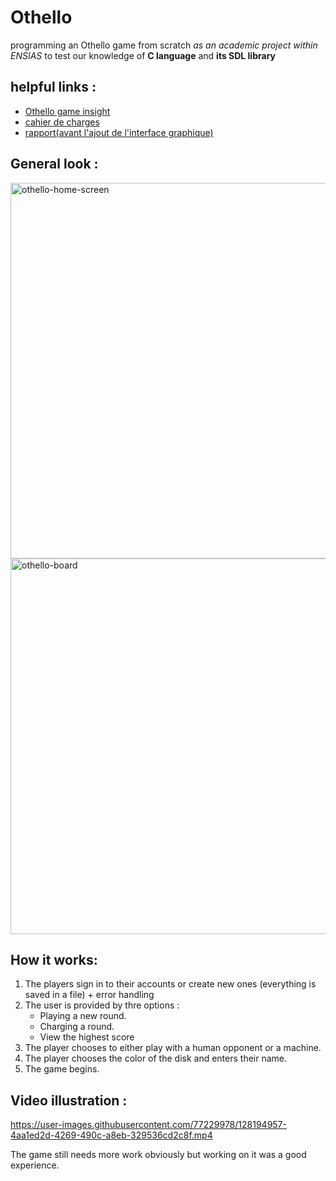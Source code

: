 # Othello
<p> programming an Othello game from scratch <i>as an academic project within ENSIAS</i> to test our knowledge of <b>C language</b> and <b>its SDL library</b></p>
<h2> helpful links : </h2>
<ul>
<li><a href="https://en.wikipedia.org/wiki/Reversi">Othello game insight</a></li>
<li><a href="https://github.com/med-zr/Othello/blob/master/cahier_de_charges.pdf">cahier de charges</a></li>
<li><a href="https://github.com/med-zr/Othello/blob/master/Rapport_projet_c.pdf">rapport(avant l'ajout de l'interface graphique)</a></li>
</ul>
<h2>General look :</h2>
<img width="601" alt="othello-home-screen" src="https://user-images.githubusercontent.com/77229978/128195805-de349748-6714-4e86-93e8-1e88c4da3fc4.png">
<img width="601" alt="othello-board" src="https://user-images.githubusercontent.com/77229978/128195829-a1f62f69-be1a-4b93-bf75-77ee4d34642d.png">

<h2>How it works: </h2>
<ol>
  <li>The players sign in to their accounts or create new ones (everything is saved in a file) + error handling</li>
  <li>The user is provided by thre options : 
    <ul>
      <li>Playing a new round.</li>
      <li>Charging a round.</li>
      <li>View the highest score</li>
    </ul>
  </li>
  <li>The player chooses to either play with a human opponent or a machine.</li>
  <li>The player chooses the color of the disk and enters their name.</li>
  <li>The game begins.</li>
</ol>
<h2>Video illustration :</h2>


https://user-images.githubusercontent.com/77229978/128194957-4aa1ed2d-4269-490c-a8eb-329536cd2c8f.mp4

<p> The game still needs more work obviously but working on it was a good experience.</p>


